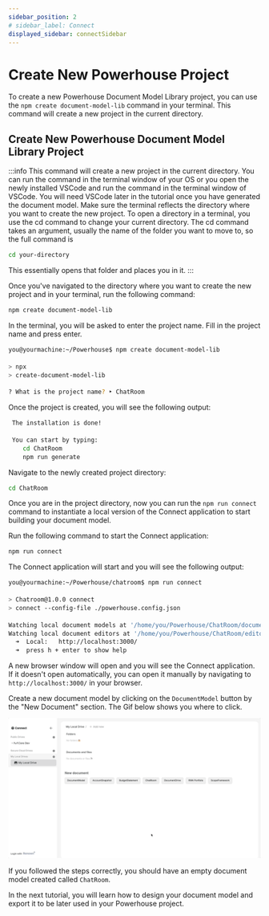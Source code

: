 ```yaml
---
sidebar_position: 2
# sidebar_label: Connect
displayed_sidebar: connectSidebar
---
```

# Create New Powerhouse Project

To create a new Powerhouse Document Model Library project, you can use the `npm create document-model-lib` command in your terminal. This command will create a new project in the current directory.

## Create New Powerhouse Document Model Library Project

:::info
This command will create a new project in the current directory.
You can run the command in the terminal window of your OS or you open the newly installed VSCode and run the command in the terminal window of VSCode.
You will need VSCode later in the tutorial once you have generated the document model.
Make sure the terminal reflects the directory where you want to create the new project.
To open a directory in a terminal, you use the cd command to change your current directory. The cd command takes an argument, usually the name of the folder you want to move to, so the full command is 
```bash
cd your-directory
```
This essentially opens that folder and places you in it.
:::

Once you've navigated to the directory where you want to create the new project and in your terminal, run the following command:

```bash
npm create document-model-lib
```

In the terminal, you will be asked to enter the project name. Fill in the project name and press enter.

```bash
you@yourmachine:~/Powerhouse$ npm create document-model-lib

> npx
> create-document-model-lib

? What is the project name? ‣ ChatRoom
```	

Once the project is created, you will see the following output:

```bash
 The installation is done!

 You can start by typing:
    cd ChatRoom
    npm run generate
```

Navigate to the newly created project directory:

```bash
cd ChatRoom
```

Once you are in the project directory, now you can run the `npm run connect` command to instantiate a local version of the Connect application to start building your document model.

Run the following command to start the Connect application:

```bash
npm run connect
```

The Connect application will start and you will see the following output:

```bash
you@yourmachine:~/Powerhouse/chatroom$ npm run connect

> Chatroom@1.0.0 connect
> connect --config-file ./powerhouse.config.json

Watching local document models at '/home/you/Powerhouse/ChatRoom/document-models'...
Watching local document editors at '/home/you/Powerhouse/ChatRoom/editors'...
  ➜  Local:   http://localhost:3000/
  ➜  press h + enter to show help
```

A new browser window will open and you will see the Connect application. If it doesn't open automatically, you can open it manually by navigating to `http://localhost:3000/` in your browser.

Create a new document model by clicking on the `DocumentModel` button by the "New Document" section. The Gif below shows you where to click.

![Create New Document Model](./images/ChatRoomConnectApp.gif)

If you followed the steps correctly, you should have an empty document model created called `ChatRoom`.

In the next tutorial, you will learn how to design your document model and export it to be later used in your Powerhouse project.

